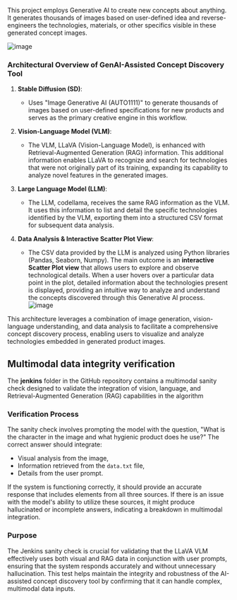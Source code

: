 This project employs Generative AI to create new concepts about anything. It generates thousands of images based on user-defined idea and reverse-engineers the technologies, materials, or other specifics visible in these generated concept images.

![image](https://github.com/user-attachments/assets/bd5d5fd9-f5a4-4bfb-b42b-948732d0545c)

### Architectural Overview of GenAI-Assisted Concept Discovery Tool ###

1. **Stable Diffusion (SD)**: 
   - Uses "Image Generative AI (AUTO1111)" to generate thousands of images based on user-defined specifications for new products and serves as the primary creative engine in this workflow.

2. **Vision-Language Model (VLM)**:
   - The VLM, LLaVA (Vision-Language Model), is enhanced with Retrieval-Augmented Generation (RAG) information. This additional information enables LLaVA to recognize and search for technologies that were not originally part of its training, expanding its capability to analyze novel features in the generated images.

3. **Large Language Model (LLM)**:
   - The LLM, codellama, receives the same RAG information as the VLM. It uses this information to list and detail the specific technologies identified by the VLM, exporting them into a structured CSV format for subsequent data analysis.

4. **Data Analysis & Interactive Scatter Plot View**:
   - The CSV data provided by the LLM is analyzed using Python libraries (Pandas, Seaborn, Numpy). The main outcome is an **interactive Scatter Plot view** that allows users to explore and observe technological details. When a user hovers over a particular data point in the plot, detailed information about the technologies present is displayed, providing an intuitive way to analyze and understand the concepts discovered through this Generative AI process.
![image](https://github.com/user-attachments/assets/c4c8001f-4401-43e7-aabb-dae5a8b4d79e)
 
This architecture leverages a combination of image generation, vision-language understanding, and data analysis to facilitate a comprehensive concept discovery process, enabling users to visualize and analyze technologies embedded in generated product images.

## Multimodal data integrity verification

The **jenkins** folder in the GitHub repository contains a multimodal sanity check designed to validate the integration of vision, language, and Retrieval-Augmented Generation (RAG) capabilities in the algorithm 

### Verification Process

The sanity check involves prompting the model with the question, "What is the character in the image and what hygienic product does he use?" The correct answer should integrate:
- Visual analysis from the image,
- Information retrieved from the `data.txt` file,
- Details from the user prompt.

If the system is functioning correctly, it should provide an accurate response that includes elements from all three sources. If there is an issue with the model's ability to utilize these sources, it might produce hallucinated or incomplete answers, indicating a breakdown in multimodal integration.

### Purpose

The Jenkins sanity check is crucial for validating that the LLaVA VLM effectively uses both visual and RAG data in conjunction with user prompts, ensuring that the system responds accurately and without unnecessary hallucination. This test helps maintain the integrity and robustness of the AI-assisted concept discovery tool by confirming that it can handle complex, multimodal data inputs.
